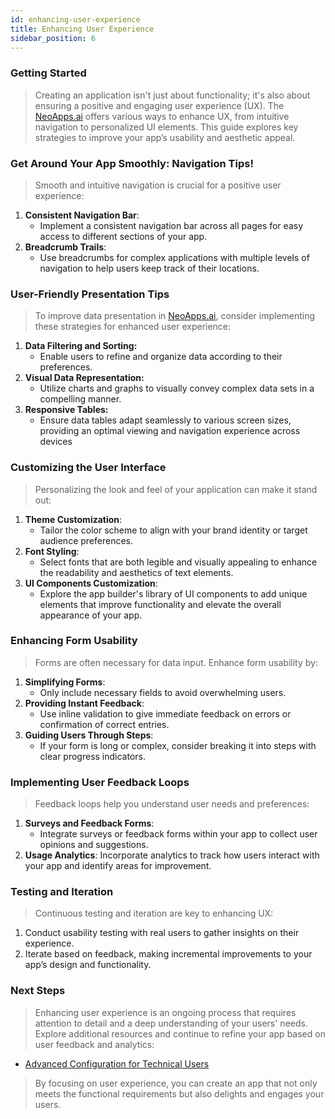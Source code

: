 ```yaml
---
id: enhancing-user-experience
title: Enhancing User Experience
sidebar_position: 6
---
```


### Getting Started

> Creating an application isn't just about functionality; it's also about ensuring a positive and engaging user experience (UX). The [NeoApps.ai](https://neoapps.ai/) offers various ways to enhance UX, from intuitive navigation to personalized UI elements. This guide explores key strategies to improve your app’s usability and aesthetic appeal.

### Get Around Your App Smoothly: Navigation Tips!

> Smooth and intuitive navigation is crucial for a positive user experience:

1. **Consistent Navigation Bar**: 
    - Implement a consistent navigation bar across all pages for easy access to different sections of your app.
2. **Breadcrumb Trails**: 
    - Use breadcrumbs for complex applications with multiple levels of navigation to help users keep track of their locations.

<!-- ![Optimizing Application Navigation](/img/neoapps_ai_logo.png) -->

### User-Friendly Presentation Tips

> To improve data presentation in [NeoApps.ai](https://neoapps.ai/), consider implementing these strategies for enhanced user experience:

1. **Data Filtering and Sorting:** 
    - Enable users to refine and organize data according to their preferences.
2. **Visual Data Representation:** 
    - Utilize charts and graphs to visually convey complex data sets in a compelling manner.
3.  **Responsive Tables:**
    - Ensure data tables adapt seamlessly to various screen sizes, providing an optimal viewing and navigation experience across devices

<!-- ![Improving Data Presentation](/img/neoapps_ai_logo.png) -->

### Customizing the User Interface

> Personalizing the look and feel of your application can make it stand out:

1. **Theme Customization**: 
    - Tailor the color scheme to align with your brand identity or target audience preferences.
2. **Font Styling**: 
    - Select fonts that are both legible and visually appealing to enhance the readability and aesthetics of text elements.
3. **UI Components Customization**: 
    - Explore the app builder's library of UI components to add unique elements that improve functionality and elevate the overall appearance of your app.

<!-- ![Customizing the User Interface](/img/neoapps_ai_logo.png) -->

### Enhancing Form Usability

> Forms are often necessary for data input. Enhance form usability by:

1. **Simplifying Forms**: 
    - Only include necessary fields to avoid overwhelming users.
2. **Providing Instant Feedback**: 
    - Use inline validation to give immediate feedback on errors or confirmation of correct entries.
3. **Guiding Users Through Steps**: 
    - If your form is long or complex, consider breaking it into steps with clear progress indicators.

<!-- ![Enhancing Form Usability](/img/neoapps_ai_logo.png) -->

### Implementing User Feedback Loops

> Feedback loops help you understand user needs and preferences:

1. **Surveys and Feedback Forms**: 
    - Integrate surveys or feedback forms within your app to collect user opinions and suggestions.
2. **Usage Analytics**: Incorporate analytics to track how users interact with your app and identify areas for improvement.

<!-- ![Implementing User Feedback Loops](/img/neoapps_ai_logo.png) -->

### Testing and Iteration

> Continuous testing and iteration are key to enhancing UX:

1. Conduct usability testing with real users to gather insights on their experience.
2. Iterate based on feedback, making incremental improvements to your app’s design and functionality.

<!-- ![Testing and Iteration](/img/neoapps_ai_logo.png) -->

### Next Steps

> Enhancing user experience is an ongoing process that requires attention to detail and a deep understanding of your users' needs. Explore additional resources and continue to refine your app based on user feedback and analytics:

- [Advanced Configuration for Technical Users](/docs/dnd-usage/advanced-configuration)

> By focusing on user experience, you can create an app that not only meets the functional requirements but also delights and engages your users.
